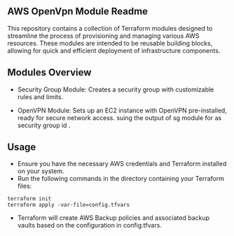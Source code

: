## AWS OpenVpn Module Readme
This repository contains a collection of Terraform modules designed to streamline the process of provisioning and managing various AWS resources. These modules are intended to be reusable building blocks, allowing for quick and efficient deployment of infrastructure components.

## Modules Overview

+ Security Group Module:
  Creates a security group with customizable rules and limits.

+ OpenVPN Module:
 Sets up an EC2 instance with OpenVPN pre-installed, ready for secure network access. suing the output of sg module for as security group id .

## Usage
+ Ensure you have the necessary AWS credentials and Terraform installed on your system.
+ Run the following commands in the directory containing your Terraform files:
```hcl
terraform init
terraform apply -var-file=config.tfvars
```
+ Terraform will create AWS Backup policies and associated backup vaults based on the configuration in config.tfvars.